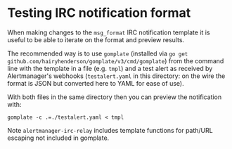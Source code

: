 Testing IRC notification format
===============================

When making changes to the `msg_format` IRC notification template it is useful to be able to iterate on the format and preview results.

The recommended way is to use `gomplate` (installed via `go get github.com/hairyhenderson/gomplate/v3/cmd/gomplate`) from the command line with the template in a file (e.g. `tmpl`) and a test alert as received by Alertmanager's webhooks (`testalert.yaml` in this directory: on the wire the format is JSON but converted here to YAML for ease of use).

With both files in the same directory then you can preview the notification with:

```
gomplate -c .=./testalert.yaml < tmpl
```

Note `alertmanager-irc-relay` includes template functions for path/URL escaping not included in gomplate.
